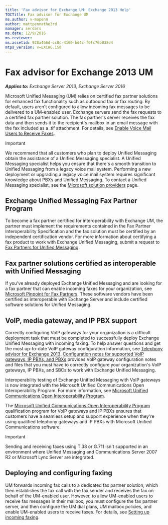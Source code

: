 ```yaml
---
title: 'Fax advisor for Exchange UM: Exchange 2013 Help'
TOCTitle: Fax advisor for Exchange UM
ms.author: v-mapenn
author: mattpennathe3rd
manager: serdars
ms.date: 12/9/2016
ms.reviewer:
ms.assetid: 928a466d-cc0c-4160-bd4c-f0fc76b038d4
mtps_version: v=EXCHG.150
---
```


# Fax advisor for Exchange 2013 UM

_**Applies to:** Exchange Server 2013, Exchange Server 2016_

Microsoft Unified Messaging (UM) relies on certified fax partner solutions for enhanced fax functionality such as outbound fax or fax routing. By default, users aren't configured to allow incoming fax messages to be delivered to a UM-enabled user. Exchange servers send the fax requests to a certified fax partner solution. The fax partner's server receives the fax data and then sends it to the recipient's mailbox in an email message with the fax included as a .tif attachment. For details, see [Enable Voice Mail Users to Receive Faxes](https://technet.microsoft.com/library/451ab0ea-21e1-4c1f-ae62-4ba7cdfd1e4d.aspx).

> [!IMPORTANT]
> We recommend that all customers who plan to deploy Unified Messaging obtain the assistance of a Unified Messaging specialist. A Unified Messaging specialist helps you ensure that there's a smooth transition to Unified Messaging from a legacy voice mail system. Performing a new deployment or upgrading a legacy voice mail system requires significant knowledge about PBXs and Unified Messaging. To contact a Unified Messaging specialist, see the [Microsoft solution providers](https://go.microsoft.com/fwlink/p/?LinkId=261951) page.

## Exchange Unified Messaging Fax Partner Program

To become a fax partner certified for interoperability with Exchange UM, the partner must implement the requirements contained in the Fax Partner Interoperability Specification and the fax solution must be certified by an independent certification vendor. For more information about certifying a fax product to work with Exchange Unified Messaging, submit a request to [Fax Partners for Unified Messaging](mailto:fax-part@microsoft.com).

## Fax partner solutions certified as interoperable with Unified Messaging

If you've already deployed Exchange Unified Messaging and are looking for a fax partner that can enable incoming faxes for your organization, see [Microsoft Pinpoint for Fax Partners](https://go.microsoft.com/fwlink/p/?linkId=190238). These software vendors have been certified as interoperable with Exchange Server and include certified software solutions for Unified Messaging.

## VoIP, media gateway, and IP PBX support

Correctly configuring VoIP gateways for your organization is a difficult deployment task that must be completed to successfully deploy Exchange Unified Messaging with incoming faxing. To help answer questions and get the most up-to-date VoIP gateway configuration information, see [Telephony advisor for Exchange 2013](telephony-advisor-for-exchange-2013-exchange-2013-help.md). [Configuration notes for supported VoIP gateways, IP PBXs, and PBXs](configuration-notes-for-voip-gateways-exchange-2013-help.md) provides VoIP gateway configuration notes and files that you must have to correctly configure your organization's VoIP gateways, IP PBXs, and SBCs to work with Exchange Unified Messaging.

Interoperability testing of Exchange Unified Messaging with VoIP gateways is now integrated with the Microsoft Unified Communications Open Interoperability Program. For more information, see [Microsoft Unified Communications Open Interoperability Program](https://go.microsoft.com/fwlink/p/?linkId=140722).

The [Microsoft Unified Communications Open Interoperability Program](https://go.microsoft.com/fwlink/p/?linkId=140722) qualification program for VoIP gateways and IP PBXs ensures that customers have a seamless setup and support experience when they're using qualified telephony gateways and IP PBXs with Microsoft Unified Communications software.

> [!IMPORTANT]
> Sending and receiving faxes using T.38 or G.711 isn't supported in an environment where Unified Messaging and Communications Server 2007 R2 or Microsoft Lync Server are integrated.

## Deploying and configuring faxing

UM forwards incoming fax calls to a dedicated fax partner solution, which then establishes the fax call with the fax sender and receives the fax on behalf of the UM-enabled user. However, to allow UM-enabled users to receive fax messages in their mailbox, you must configure the fax partner server, and then configure the UM dial plans, UM mailbox policies, and enable UM-enabled users to receive faxes. For details, see [Setting up incoming faxing](set-up-incoming-faxing-exchange-2013-help.md).
